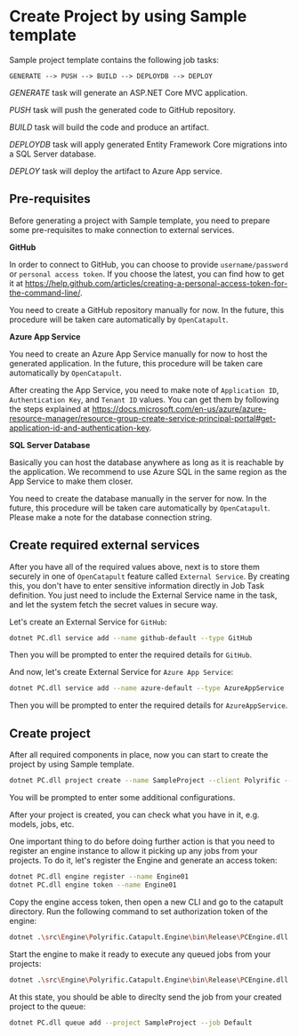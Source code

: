 # Create Project by using Sample template

Sample project template contains the following job tasks:

```
GENERATE --> PUSH --> BUILD --> DEPLOYDB --> DEPLOY
```

_GENERATE_ task will generate an ASP.NET Core MVC application.

_PUSH_ task will push the generated code to GitHub repository.

_BUILD_ task will build the code and produce an artifact.

_DEPLOYDB_ task will apply generated Entity Framework Core migrations into a SQL Server database.

_DEPLOY_ task will deploy the artifact to Azure App service.

## Pre-requisites

Before generating a project with Sample template, you need to prepare some pre-requisites to make connection to external services.

**GitHub**

In order to connect to GitHub, you can choose to provide `username/password` or `personal access token`. If you choose the latest, you can find how to get it at https://help.github.com/articles/creating-a-personal-access-token-for-the-command-line/.

You need to create a GitHub repository manually for now. In the future, this procedure will be taken care automatically by `OpenCatapult`.

**Azure App Service**

You need to create an Azure App Service manually for now to host the generated application. In the future, this procedure will be taken care automatically by `OpenCatapult`.

After creating the App Service, you need to make note of `Application ID`, `Authentication Key`, and `Tenant ID` values. You can get them by following the steps explained at https://docs.microsoft.com/en-us/azure/azure-resource-manager/resource-group-create-service-principal-portal#get-application-id-and-authentication-key.

**SQL Server Database**

Basically you can host the database anywhere as long as it is reachable by the application. We recommend to use Azure SQL in the same region as the App Service to make them closer.

You need to create the database manually in the server for now. In the future, this procedure will be taken care automatically by `OpenCatapult`. Please make a note for the database connection string.

## Create required external services

After you have all of the required values above, next is to store them securely in one of `OpenCatapult` feature called `External Service`. By creating this, you don't have to enter sensitive information directly in Job Task definition. You just need to include the External Service name in the task, and let the system fetch the secret values in secure way.

Let's create an External Service for `GitHub`:

```sh
dotnet PC.dll service add --name github-default --type GitHub
```

Then you will be prompted to enter the required details for `GitHub`.

And now, let's create External Service for `Azure App Service`:

```sh
dotnet PC.dll service add --name azure-default --type AzureAppService
```

Then you will be prompted to enter the required details for `AzureAppService`.

## Create project

After all required components in place, now you can start to create the project by using Sample template.

```sh
dotnet PC.dll project create --name SampleProject --client Polyrific --template sample
```

You will be prompted to enter some additional configurations.

After your project is created, you can check what you have in it, e.g. models, jobs, etc.

One important thing to do before doing further action is that you need to register an engine instance to allow it picking up any jobs from your projects. To do it, let's register the Engine and generate an access token:

```sh
dotnet PC.dll engine register --name Engine01
dotnet PC.dll engine token --name Engine01
```

Copy the engine access token, then open a new CLI and go to the catapult directory. Run the following command to set authorization token of the engine:

```sh
dotnet .\src\Engine\Polyrific.Catapult.Engine\bin\Release\PCEngine.dll config set -n AuthorizationToken -v <paste the token here>
```

Start the engine to make it ready to execute any queued jobs from your projects:

```sh
dotnet .\src\Engine\Polyrific.Catapult.Engine\bin\Release\PCEngine.dll start
```

At this state, you should be able to direclty send the job from your created project to the queue:

```sh
dotnet PC.dll queue add --project SampleProject --job Default
```